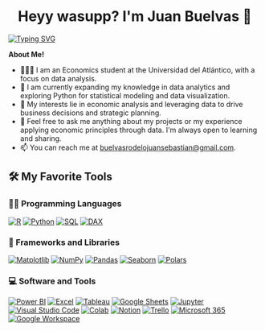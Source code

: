   <h1 align="center">Heyy wasupp? I'm Juan Buelvas 🤙<width="30px"></h1>

[![Typing SVG](https://readme-typing-svg.herokuapp.com?font=Robot-Bold&size=30&color=330033&center=true&vCenter=true&width=900&height=110&lines=Data+Analyst;Economics+Student;Analytical+mind+with+econ+background+from+Colombia)](https://git.io/typing-svg)
  
  
<!--<img align="right" alt="Coding" width="400" src="https://github.com/Ayushparikh-code/Ayushparikh-code/blob/main/coding-freak%20(1).gif">-->



**About Me!**
- 👨🏽‍💻 I am an Economics student at the Universidad del Atlántico, with a focus on data analysis.
- 🌱 I am currently expanding my knowledge in data analytics and exploring Python for statistical modeling and data visualization.
- 🤔 My interests lie in economic analysis and leveraging data to drive business decisions and strategic planning.
- 💬 Feel free to ask me anything about my projects or my experience applying economic principles through data. I'm always open to learning and sharing.
- 📫 You can reach me at buelvasrodelojuansebastian@gmail.com.


## 🛠️ My Favorite Tools

### 👨‍💻 Programming Languages

<p>
    <a href="https://github.com/search?q=user%3ADenverCoder1+is%3Arepo+language%3Ar"><img alt="R" src="https://img.shields.io/badge/R-276DC3?logo=r&logoColor=white"></a>
    <a href="https://github.com/search?q=user%3ADenverCoder1+is%3Arepo+language%3Apython"><img alt="Python" src="https://img.shields.io/badge/Python%20-%2314354C.svg?logo=python&logoColor=white"></a>
    <a href="https://github.com/search?q=user%3ADenverCoder1+is%3Arepo+language%3Asql"><img alt="SQL" src="https://img.shields.io/badge/SQL%20-%23025E8C.svg?logo=amazon-dynamodb&logoColor=white"></a>
    <a href="https://github.com/search?q=user%3ADenverCoder1+is%3Arepo+DAX"><img alt="DAX" src="https://img.shields.io/badge/DAX-F2C811?logo=power-bi&logoColor=black"></a>
   

### 🧰 Frameworks and Libraries

<p>
    <a href="https://github.com/search?q=user%3ADenverCoder1+is%3Arepo+matplotlib"><img alt="Matplotlib" src="https://img.shields.io/badge/Matplotlib-11557c?logo=matplotlib&logoColor=white"></a>
    <a href="#"><img alt="NumPy" src="https://img.shields.io/badge/Numpy%20-%23013243.svg?logo=numpy&logoColor=white"></a>
    <a href="#"><img alt="Pandas" src="https://img.shields.io/badge/Pandas%20-%23150458.svg?logo=pandas&logoColor=white"></a>
    <a href="https://github.com/search?q=user%3ADenverCoder1+is%3Arepo+seaborn"><img alt="Seaborn" src="https://img.shields.io/badge/Seaborn-3B85B5?logo=seaborn&logoColor=white"></a>
    <a href="https://github.com/search?q=user%3ADenverCoder1+is%3Arepo+polars"><img alt="Polars" src="https://img.shields.io/badge/Polars-000000?logo=polars&logoColor=white"></a>
  
   


</p>



### 💻 Software and Tools

<p>
    
  <a href="https://github.com/search?q=user%3ADenverCoder1+is%3Arepo+powerbi"><img alt="Power BI" src="https://img.shields.io/badge/Power%20BI%20-%23F2C811.svg?logo=power-bi&logoColor=black"></a>
<a href="https://github.com/search?q=user%3ADenverCoder1+is%3Arepo+excel"><img alt="Excel" src="https://img.shields.io/badge/Excel%20-%23217346.svg?logo=microsoft-excel&logoColor=white"></a>
<a href="https://github.com/search?q=user%3ADenverCoder1+is%3Arepo+tableau"><img alt="Tableau" src="https://img.shields.io/badge/Tableau%20-%23E97627.svg?logo=tableau&logoColor=white"></a>
<a href="https://github.com/search?q=user%3ADenverCoder1+is%3Arepo+googlesheet"><img alt="Google Sheets" src="https://img.shields.io/badge/Google%20Sheets%20-%2334A853.svg?logo=google%20sheets&logoColor=white"></a> 
    <a href="https://github.com/search?q=user%3ADenverCoder1+is%3Arepo+jupyter"><img alt="Jupyter" src="https://img.shields.io/badge/Jupyter%20-%23F37626.svg?logo=Jupyter&logoColor=white"></a>
<a href="https://github.com/search?q=user%3ADenverCoder1+is%3Arepo+vscode"><img alt="Visual Studio Code" src="https://img.shields.io/badge/Visual%20Studio%20Code-0078d7.svg?logo=visual-studio-code&logoColor=white"></a>
<a href="https://github.com/search?q=user%3ADenverCoder1+is%3Arepo+colab"><img alt="Colab" src="https://img.shields.io/badge/Colab-00b56a.svg?logo=google-colab&logoColor=white"></a>
<a href="https://github.com/search?q=user%3ADenverCoder1+is%3Arepo+notion"><img alt="Notion" src="https://img.shields.io/badge/Notion%20-%23000000.svg?logo=notion&logoColor=white"></a>
<a href="https://github.com/search?q=user%3ADenverCoder1+is%3Arepo+trello"><img alt="Trello" src="https://img.shields.io/badge/Trello%20-%230052CC.svg?logo=trello&logoColor=white"></a>
<a href="https://github.com/search?q=user%3ADenverCoder1+is%3Arepo+microsoft365"><img alt="Microsoft 365" src="https://img.shields.io/badge/Microsoft%20365%20-%230078D4.svg?logo=microsoft-365&logoColor=white"></a>
<a href="https://github.com/search?q=user%3ADenverCoder1+is%3Arepo+googledocs"><img alt="Google Workspace" src="https://img.shields.io/badge/Google%20Workspace%20-%234285F4.svg?logo=google&logoColor=white"></a>

</p>
